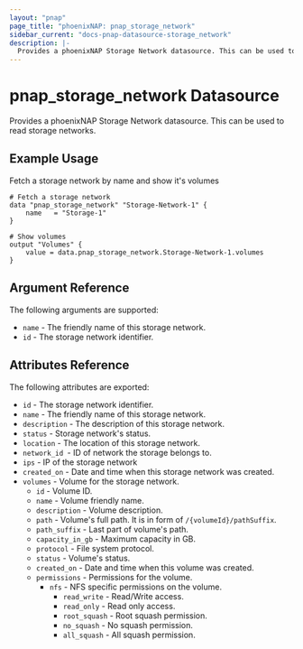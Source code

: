 ```yaml
---
layout: "pnap"
page_title: "phoenixNAP: pnap_storage_network"
sidebar_current: "docs-pnap-datasource-storage_network"
description: |-
  Provides a phoenixNAP Storage Network datasource. This can be used to read storage networks.
---
```


# pnap_storage_network Datasource

Provides a phoenixNAP Storage Network datasource. This can be used to read storage networks.



## Example Usage

Fetch a storage network by name and show it's volumes

```hcl
# Fetch a storage network
data "pnap_storage_network" "Storage-Network-1" {
    name   = "Storage-1"
}

# Show volumes
output "Volumes" {
    value = data.pnap_storage_network.Storage-Network-1.volumes
}
```

## Argument Reference

The following arguments are supported:

* `name` - The friendly name of this storage network.
* `id` - The storage network identifier.

## Attributes Reference

The following attributes are exported:

* `id` - The storage network identifier.
* `name` - The friendly name of this storage network.
* `description` - The description of this storage network.
* `status` - Storage network's status.
* `location` - The location of this storage network.
* `network_id `- ID of network the storage belongs to.
* `ips` - IP of the storage network
* `created_on` - Date and time when this storage network was created.
* `volumes` - Volume for the storage network.
    * `id` - Volume ID.
    * `name` - Volume friendly name.
    * `description` - Volume description.
    * `path` - Volume's full path. It is in form of `/{volumeId}/pathSuffix`.
    * `path_suffix` - Last part of volume's path.
    * `capacity_in_gb` - Maximum capacity in GB.
    * `protocol` - File system protocol.
    * `status` - Volume's status.
    * `created_on` - Date and time when this volume was created.
    * `permissions` - Permissions for the volume.
        * `nfs` - NFS specific permissions on the volume.
            * `read_write` - Read/Write access.
            * `read_only` - Read only access.
            * `root_squash` - Root squash permission.
            * `no_squash` - No squash permission.
            * `all_squash` - All squash permission.